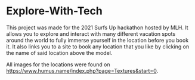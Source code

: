 # Explore-With-Tech

This project was made for the 2021 Surfs Up hackathon hosted by MLH. It allows you to explore and interact with many different vacation spots around the world to fully immerse yourself in the location before you book it. It also links you to a site to book any location that you like by clicking on the name of said location above the model.

All images for the locations were found on https://www.humus.name/index.php?page=Textures&start=0. 
